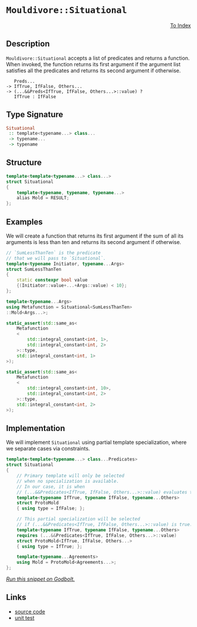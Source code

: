 <!-- Copyright 2024 Feng Mofan
SPDX-License-Identifier: Apache-2.0 -->

# `Mouldivore::Situational`

<p style='text-align: right;'><a href="../../../facilities/metafunctions.md#mouldivore-situational">To Index</a></p>

## Description

`Mouldivore::Situational` accepts a list of predicates and returns a function.
When invoked, the function returns its first argument if the argument list satisfies all the predicates and returns its second argument if otherwise.

<pre><code>   Preds...
-> IfTrue, IfFalse, Others...
-> (...&&Preds&lt;IfTrue, IfFalse, Others...&gt;::value) ?
   IfTrue : IfFalse</code></pre>

## Type Signature

```Haskell
Situational
 :: template<typename...> class...
 -> typename...
 -> typename
```

## Structure

```C++
template<template<typename...> class...>
struct Situational
{
    template<typename, typename, typename...>
    alias Mold = RESULT;
};
```

## Examples

We will create a function that returns its first argument if the sum of all its arguments is less than ten and returns its second argument if otherwise.

```C++
// `SumLessThanTen` is the predicate
// that we will pass to `Situational`.
template<typename Initiator, typename...Args>
struct SumLessThanTen
{
    static constexpr bool value
    {(Initiator::value+...+Args::value) < 10};
};

template<typename...Args>
using Metafunction = Situational<SumLessThanTen>
::Mold<Args...>;

static_assert(std::same_as<
    Metafunction
    <
        std::integral_constant<int, 1>,
        std::integral_constant<int, 2>
    >::type,
    std::integral_constant<int, 1>
>);

static_assert(std::same_as<
    Metafunction
    <
        std::integral_constant<int, 10>,
        std::integral_constant<int, 2>
    >::type,
    std::integral_constant<int, 2>
>);
```

## Implementation

We will implement `Situational` using partial template specialization, where we separate cases via constraints.

```C++
template<template<typename...> class...Predicates>
struct Situational
{
    // Primary template will only be selected
    // when no specialization is available.
    // In our case, it is when
    // (...&&Predicates<IfTrue, IfFalse, Others...>::value) evaluates to false.
    template<typename IfTrue, typename IfFalse, typename...Others>
    struct ProtoMold
    { using type = IfFalse; };

    // This partial specialization will be selected
    // if (...&&Predicates<IfTrue, IfFalse, Others...>::value) is true.
    template<typename IfTrue, typename IfFalse, typename...Others>
    requires (...&&Predicates<IfTrue, IfFalse, Others...>::value)
    struct ProtoMold<IfTrue, IfFalse, Others...> 
    { using type = IfTrue; };

    template<typename...Agreements>
    using Mold = ProtoMold<Agreements...>;
};
```

[*Run this snippet on Godbolt.*](https://godbolt.org/#z:OYLghAFBqd5QCxAYwPYBMCmBRdBLAF1QCcAaPECAMzwBtMA7AQwFtMQByARg9KtQYEAysib0QXACx8BBAKoBnTAAUAHpwAMvAFYTStJg1DIApACYAQuYukl9ZATwDKjdAGFUtAK4sGIAMykrgAyeAyYAHI%2BAEaYxCBmXKQADqgKhE4MHt6%2BeqnpjgKh4VEssfFJdpgOmUIETMQE2T5%2BgVU1AnUNBMWRMXEJlfWNzblD3b2l5RIAlLaoXsTI7BwEmCzJBmsm/m5rG1uYO3sAnsmMrJgAdDc72ADUyAYKCjdXysSY%2BKJrCncmGgAggoCMQvA57kJCF4mIVmLQAYCTAB2KxA%2B4Y%2B4Aeix9w%2BeBYDRO932m1hmHuAHc6LR7gJaMTYvd2mt0IjMdjcZSEIx7gxUMzzsg8GI8AAvWGZe54BT3JgANyYdCY0XoV3ZmJx9wAkgw6YtHkwlKRpQRpbLuYwNRitRA3uYAGyOj5fPA/TB/XbaqgAFTBmBN3oAYmJjfcAPIEHnEV63fzYEAgRXeTAze6YZMw34kgVUUPXa0k9Zk7a7AhnC5sHW%2B/0m8vnZhV4P5usVxvXG6R6Oe7CFkFgiEfVBEACynjZ6MxKIs9y86SMJIr9x2ABFqyHaEodjOUSvt4jC1qfQgZfdkt0RbSFELL%2BLJQIqTT7kyWV9D7i8FR7nbbmYnX%2BXW%2BclPTcb0/S8AN1xbCMoziWN1XjRNM1Tc0SX9dVJwxUlDmOetKwpMDa0XBtLigzdILw9s3i7OD/kw%2B5PgARy8PBPllH91T/Z1PiA35jkIiDAyoDcwxomN7UQpMxAgmY%2B1BcEzSHUdx34mtBLI0TYPEuMHkLadZ3nYBiIpVdq3Ao5/B3ZE90sg96Ow8lcLbS43kBYBPnWRgCB7Qs5zCIyx1odBl38NclNQQK2V2NyPLYQR4P%2BWygV3fdkqBLEACosuynLcqxRFMuy%2B4fQ9bz7hy/L0ty6qKrspEzH8MIni8LAQrcNAGGWZJvLopF0txEwHQ0IQfGCD0FGPQwSoYQaNFQ2Czx4t1HP6kkEFhKkKWpWhaXPF4c2XIaoQILNMjEWaMMBBzS1OEimwYDJYRIVs7o7K5AWIYAfKBfsFMhUbxsmhhpoPVE5MlZBHgEEFMFUZJiGfVBPHuZC9NRCBdUeoh4iklNrHtSwPq%2BpDpJQ457i4DQUqSpFrNSvqruLHCy2cthXM%2B77AT8hcR0weoqC8Tq4RCtdjtOgRzt2EaWDGl4gZB%2BNEUTSLjiJhLFZpxEQQhgB9I0lEaCAQXQRMFEuPWQMLXn%2BcFjoZvo45Cw5Y3EzCNZ3LEHWOu1wRjjdk0uDuUgncxF2QDdzAPdoL3ofqX3dn9%2B4zF6jk7kTPDg/osOI6jmOGB9gg/cEAPeruWTNZ%2B%2BpHGQC2DYII2CBNkAzbYC3Hfo62mAFoXMj03YQ4xbPBEj4hPe9uPC4T4uKap%2BNM8BDlncb13h9z8fDEntxE%2BTxWHckjO5KbnPR%2Bj9f4636ed97ZL43LiwODmWhOAAVl4PwOC0UhUE4NxrGsZkFhLBMg1HgpACCaAfnMAA1iAB0/grj%2BAdFwZEAAOZ%2BABOSQKDUHPzMMiZ%2B%2BhOCSF4CwCQGgNCkHfp/b%2BHBeAKBABQ8BH8H6kDgLAGAiAQALAIMkLwBByCUDQBsOgcQIiXE4KoFBDoAC0DpJD3GAMgSGUgrhmF4K6bGeATZJH4IIEQYh2BSBkIIRQKh1DMNILoJIlJR7JE4DwR%2BL834QK/pwcMfDeFmlQF%2BSRMi5EKKURTSQqjvweGEfQBG5h/BcBmLwJhWg5gQCQEI5IIiyAUAgCktJIBgBSDMHwOgawYyUGiC46IYQiT2N4OU5gxATjhmiNoaoTDQFCLigQcMDAGQuKwNELwwA3BiE3FU0gWBCRGHEBY/Anwajyg9C42G1Q%2BErFARHJ%2BFjaB4GiKPOpHgsAuNBASEZcziDRDSJgFc6xDDAE2UYCBcwqAGC%2BgANTwJgSk4YGwjN0cIUQ4gjE/NMWoFxVj9DXJQH/Sw%2Bgtn0MgHMVA3VMj0I4NI42q5TCWGsGYahJziBaPmXC2wmB7BwhcAwdwngWh6BCGEPoZQBhJHyBkAQow/CMrSMyhgkx%2BgVCJSS2owwmiUrGHy5pAqJi0qmAy2wgrWV6G1o0bl9KKhzAUIA5YsxCEcFfpQlxND7i%2BNkfIxRyjglmG/LgQgJBlwgNiWA%2B5cweRMCwPECA0CQCSHgeg/wyJJAaEkGYSQQ0NDPwdOgrVxDSCkOiVcJBDoUHoJQVwB0z9JBcAwYg3VFiaF0IYfa5hiSOFJK4R4vhAjMmoHCaI8RHAGgsHlMiaRTBHgGAXFwdBVwuBXE/hokgWi9A/P0f86QgKlDAosbofJNimB2O4Cw9ZOqqG8Boe4nhfC6RfjrQ2ptLbrkUw7V2uaEAwmpIiTa/wZg7XxJYcWrJETy13oGFuxtTxrntspgU2gRT6EQFKRYmplS52kAA3UhpTSHAjLaV5Tp3SpmYD6QMoZyLQFjOuZMz%2B0yxVzORT21QSy1gjLWS4zZ2yiR7JWJ/Q5pCgMnLOUoS54ybn%2BXuXwJ5ChXnvM%2BYwb5sgh2GJHbIIF5jP6TrBXcjFVgoUkdhW6r%2BiLoacFRY3dFkKLDYuXbi/FMnVXErFc4CArg5VJBpSUHleQOVwiMykCzmQlXTEqLpu2XQRjCrZaKpzgq7PSoVUKnIbmfNeZVfMRYGqYlasXXqzgcpiD1sbc219baD3dotfgbG56YlxIdaQJ1LrKCOI4JG6NHb/X4PQciZE/gA1BrTVm6hnBc2MJY2wzh3DPEPsrae6tbBOB1v8SwBQ8pIbynbVcQ4IJ1Gpb7do4xvyDESAEyYsdwmdABFINO2dDjwvOOzW40tXjN0xb6wNobI2xtmmPR1tJ57/BXqa8ky796MmPviIN5IyQdbDfQTrM7etDsjsKXBEpZSKl1JGSB%2BpjTmmQcre0mDJwenwf6YMnayHeCoYmRRtHrEsPzIsYs5AyzCPD3WZ/EjOyTjkYOXi6joDaPnIY2h5jBbWNMBeW8j5XygODr%2BfxmbQmQWrdbcYVT0Lojabk3CZFWIXYSaxTiuIeKsDi5ZJkMlFK/PUvJYF8zBRMhWaZXCbXDn%2BWdFla5%2BVjm4TOZ6JKsz4wXMa/tzb0zyrNVqpC4Y/LEWdscGiywI7g2UaneAudy1aWokZfzQkx1mBnUDFk%2BswrCQO3%2BH8M/Z%2B/rKYaFT8ieNtXl31dsHm69Mx3WINjf4FBiQ/XPy4NX5ESR1n%2BG23V2hUfIFarUfn1xbeS9zBOekZwkggA%3D%3D)

## Links

- [source code](../../../../conceptrodon/mouldivore/situational.hpp)
- [unit test](../../../../tests/unit/metafunctions/mouldivore/situational.test.hpp)

